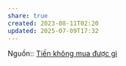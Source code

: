 ```yaml
---
share: true
created: 2023-08-11T02:20
updated: 2025-07-09T17:32
---
```

Nguồn:: [Tiền không mua được gì](../../../%CE%9E%20Ngu%E1%BB%93n/Ti%E1%BB%81n%20kh%C3%B4ng%20mua%20%C4%91%C6%B0%E1%BB%A3c%20g%C3%AC.md)

